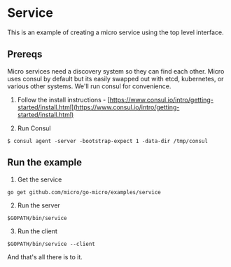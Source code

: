 # Service

This is an example of creating a micro service using the top level interface.

## Prereqs

Micro services need a discovery system so they can find each other. Micro uses consul by default but 
its easily swapped out with etcd, kubernetes, or various other systems. We'll run consul for convenience.

1. Follow the install instructions - [https://www.consul.io/intro/getting-started/install.html](https://www.consul.io/intro/getting-started/install.html)

2. Run Consul

```shell
$ consul agent -server -bootstrap-expect 1 -data-dir /tmp/consul
```

## Run the example

1. Get the service

```shell
go get github.com/micro/go-micro/examples/service
```

2. Run the server

```shell
$GOPATH/bin/service
```

3. Run the client

```shell
$GOPATH/bin/service --client
```

And that's all there is to it.
